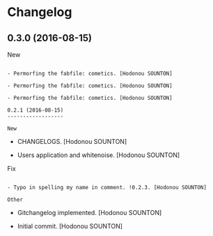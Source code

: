 Changelog
=========

0.3.0 (2016-08-15)
------------------

New
~~~

- Permorfing the fabfile: cometics. [Hodonou SOUNTON]

- Permorfing the fabfile: cometics. [Hodonou SOUNTON]

- Permorfing the fabfile: cometics. [Hodonou SOUNTON]

0.2.1 (2016-08-15)
------------------

New
~~~

- CHANGELOGS. [Hodonou SOUNTON]

- Users application and whitenoise. [Hodonou SOUNTON]

Fix
~~~

- Typo in spelling my name in comment. !0.2.3. [Hodonou SOUNTON]

Other
~~~~~

- Gitchangelog implemented. [Hodonou SOUNTON]

- Initial commit. [Hodonou SOUNTON]


